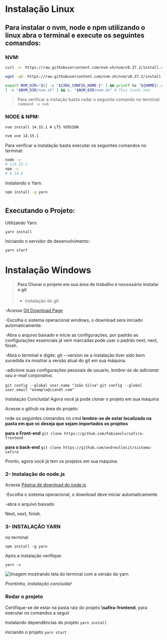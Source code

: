# Instalação Linux

## Para instalar o nvm, node e npm utilizando o linux abra o terminal e execute os seguintes comandos:

### NVM:

```bash
curl -o- https://raw.githubusercontent.com/nvm-sh/nvm/v0.37.2/install.sh | bash
```

```bash
wget -qO- https://raw.githubusercontent.com/nvm-sh/nvm/v0.37.2/install.sh | bash
```

```bash
export NVM_DIR="$([ -z "${XDG_CONFIG_HOME-}" ] && printf %s "${HOME}/.nvm" || printf %s "${XDG_CONFIG_HOME}/nvm")"
[ -s "$NVM_DIR/nvm.sh" ] && \. "$NVM_DIR/nvm.sh" # This loads nvm
```

> Para verificar a instação basta rodar o seguinte comando no terminal: `command -v nvm`

### NODE & NPM:

```base
nvm install 14.15.1 # LTS VERSION
```

```bash
nvm use 14.15.1
```

Para verificar a instalação basta executar os seguintes comandos no terminal:

```bash
node -v
# v14.15.1
npm -v
# 6.14.8
``` 

Instalando o Yarn:

```bash
npm install -g yarn
```

#

## Executando o Projeto:

Utilizando Yarn:

```bash
yarn install
```

Iniciando o servidor de desenvolvimento:

```bash
yarn start
```


# Instalação Windows



> #### Para Clonar o projeto em sua área de trabalho é necessário instalar o git
>
> - instalação do git
>

-Acesse [Git Download Page](https://git-scm.com/downloads)

-Escolha o sistema operacional windows, o download sera iniciado automaticamente.

-Abra o arquivo baixado e inicie as configurações, por padrão as configurações essenciais já vem marcadas
pode usar o padrão next, next, finish.

-Abra o terminal e digite: git --version
se a instalação tiver sido bem sucedida ira mostrar a versão atual do git em sua máquina.

-adicione suas configurações pessoais de usuario, *lembre-se de adicionar seu e-mail corporativo.*

```git config --global user.name "João Silva"```
```git config --global user.email "exemplo@ciandt.com"```

Instalação Concluída!
Agora você já pode clonar o projeto em sua máquina

Acesse o github na área do projeto:

rode os seguintes comandos no cmd
**lembre-se de estar localizado na pasta em que vc deseja que sejam importados os projetos**

**para o Front-end**
```git clone https://github.com/Fabianolv/safira-frontend```

**para o back-end**
```git clone https://github.com/andreullecit/sistema-safira```

Pronto, agora você já tem os projetos em sua máquina.


### 2- **Instalação do node.js**

Acesse    [Página de download do node.js](https://nodejs.org/en/download/)

-Escolha o sistema operacional, o download deve iniciar automaticamente 

-abra o arquivo baixado

Next, next, finish.




### 3- INSTALAÇÃO YARN

no terminal

```npm install -g yarn```



Após a instalação verifique:

```yarn -v```

![Imagem mostrando tela do terminal com a versão do yarn](assets/readme-images/yarn-install-completed-4.png)


*Prontinho, instalação concluída!*


### Rodar o projeto


Certifique-se de estar na pasta raiz do projeto **\safira-frontend**, para executar os comandos a seguir

Instalando dependências do projeto
```yarn install```

iniciando o projeto 
```yarn start```













